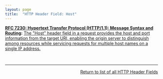 ```yaml
---
layout: page
title:  "HTTP Header Field: Host"
---
```


**[RFC 7230: Hypertext Transfer Protocol (HTTP/1.1): Message Syntax and Routing](/specs/IETF/RFC/7230 "The Hypertext Transfer Protocol (HTTP) is an application-level protocol for distributed, collaborative, hypertext information systems. HTTP has been in use by the World Wide Web global information initiative since 1990. This document provides an overview of HTTP architecture and its associated terminology, defines the &#34;http&#34; and &#34;https&#34; Uniform Resource Identifier (URI) schemes, defines the HTTP/1.1 message syntax and parsing requirements, and describes general security concerns for implementations."):** [The "Host" header field in a request provides the host and port information from the target URI, enabling the origin server to distinguish among resources while servicing requests for multiple host names on a single IP address.](http://tools.ietf.org/html/rfc7230#section-5.4)

<br/>
<hr/>

<p style="text-align: right"><a href="../http-headers">Return to list of all HTTP Header Fields</a></p>